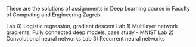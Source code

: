 These are the solutions of assignments in Deep Learning course in Faculty of Computing and Engineering Zagreb.

Lab 0) Logistic regression, gradient descent
Lab 1) Multilayer network gradients, Fully connected deep models, case study - MNIST
Lab 2) Convolutional neural networks
Lab 3) Recurrent neural networks
